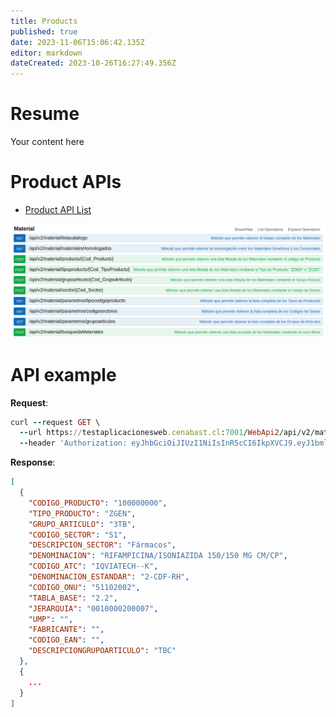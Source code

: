 ```yaml
---
title: Products
published: true
date: 2023-11-06T15:06:42.135Z
editor: markdown
dateCreated: 2023-10-26T16:27:49.356Z
---
```


# Resume
Your content here

# Product APIs

- [Product API List](https://testaplicacionesweb.cenabast.cl:7001/WebApi2/documentacion/index.html#/Material)


![2023-10-26_13-27.png](/2023-10-26_13-27.png)

# API example

**Request**:

```ruby
curl --request GET \
  --url https://testaplicacionesweb.cenabast.cl:7001/WebApi2/api/v2/material/listacatalogo \
  --header 'Authorization: eyJhbGciOiJIUzI1NiIsInR5cCI6IkpXVCJ9.eyJ1bmlxdWVfbmFtZSI6IjEiLCJyb2xlIjoiUHJvdmVlZG9yIiwibmJmIjoxNjk5MjgzMDEzLCJleHAiOjE2OTkyODQ4MTMsImlhdCI6MTY5OTI4MzAxMywiaXNzIjoiaHR0cDovL2xvY2FsaG9zdC8iLCJhdWQiOiJodHRwOi8vbG9jYWxob3N0LyJ9.rFaQ4Ge_InmlxEEpdZ7JaVXMzpWCe48jc-Jdeg9Pf9s'
```

**Response**:

```json
[
  {
    "CODIGO_PRODUCTO": "100000000",
    "TIPO_PRODUCTO": "ZGEN",
    "GRUPO_ARTICULO": "3TB",
    "CODIGO_SECTOR": "S1",
    "DESCRIPCION_SECTOR": "Fármacos",
    "DENOMINACION": "RIFAMPICINA/ISONIAZIDA 150/150 MG CM/CP",
    "CODIGO_ATC": "IQVIATECH--K",
    "DENOMINACION_ESTANDAR": "2-CDF-RH",
    "CODIGO_ONU": "51102002",
    "TABLA_BASE": "2.2",
    "JERARQUIA": "0010000200007",
    "UMP": "",
    "FABRICANTE": "",
    "CODIGO_EAN": "",
    "DESCRIPCIONGRUPOARTICULO": "TBC"
  },
  {
    ...
  }
]
```
